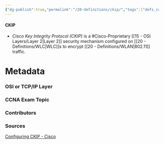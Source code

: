 ```yaml
---
{"dg-publish":true,"permalink":"/20-definitions/ckip/","tags":["defs_ccna"]}
---
```


#### CKIP
-  *Cisco Key Integrity Protocol (CKIP)* is a #Cisco-Proprietary  [[15 - OSI Layers/Layer 2\|Layer 2]] security mechanism configured on [[20 - Definitions/WLC\|WLC]]s to encrypt [[20 - Definitions/WLAN\|802.11]] traffic.








# Metadata
### OSI or TCP/IP Layer

### CCNA Exam Topic

### Contributors

### Sources
[Configuring CKIP - Cisco](https://www.cisco.com/c/en/us/td/docs/wireless/controller/7-4/configuration/guides/consolidated/b_cg74_CONSOLIDATED/m_configuring_ckip.pdf)
